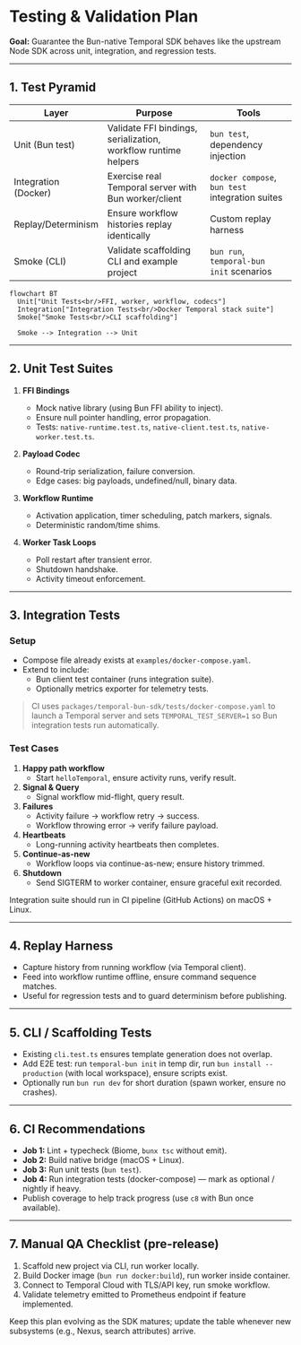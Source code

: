 # Testing & Validation Plan

**Goal:** Guarantee the Bun-native Temporal SDK behaves like the upstream Node SDK across unit, integration, and regression tests.

---

## 1. Test Pyramid

| Layer | Purpose | Tools |
|-------|---------|-------|
| Unit (Bun test) | Validate FFI bindings, serialization, workflow runtime helpers | `bun test`, dependency injection |
| Integration (Docker) | Exercise real Temporal server with Bun worker/client | `docker compose`, `bun test` integration suites |
| Replay/Determinism | Ensure workflow histories replay identically | Custom replay harness |
| Smoke (CLI) | Validate scaffolding CLI and example project | `bun run`, `temporal-bun init` scenarios |

```mermaid
flowchart BT
  Unit["Unit Tests<br/>FFI, worker, workflow, codecs"]
  Integration["Integration Tests<br/>Docker Temporal stack suite"]
  Smoke["Smoke Tests<br/>CLI scaffolding"]

  Smoke --> Integration --> Unit
```

---

## 2. Unit Test Suites

1. **FFI Bindings**
   - Mock native library (using Bun FFI ability to inject).
   - Ensure null pointer handling, error propagation.
   - Tests: `native-runtime.test.ts`, `native-client.test.ts`, `native-worker.test.ts`.

2. **Payload Codec**
   - Round-trip serialization, failure conversion.
   - Edge cases: big payloads, undefined/null, binary data.

3. **Workflow Runtime**
   - Activation application, timer scheduling, patch markers, signals.
   - Deterministic random/time shims.

4. **Worker Task Loops**
   - Poll restart after transient error.
   - Shutdown handshake.
   - Activity timeout enforcement.

---

## 3. Integration Tests

### Setup
- Compose file already exists at `examples/docker-compose.yaml`.
- Extend to include:
  - Bun client test container (runs integration suite).
  - Optionally metrics exporter for telemetry tests.

> CI uses `packages/temporal-bun-sdk/tests/docker-compose.yaml` to launch a Temporal server and sets `TEMPORAL_TEST_SERVER=1` so Bun integration tests run automatically.

### Test Cases
1. **Happy path workflow**
   - Start `helloTemporal`, ensure activity runs, verify result.
2. **Signal & Query**
   - Signal workflow mid-flight, query result.
3. **Failures**
   - Activity failure -> workflow retry -> success.
   - Workflow throwing error -> verify failure payload.
4. **Heartbeats**
   - Long-running activity heartbeats then completes.
5. **Continue-as-new**
   - Workflow loops via continue-as-new; ensure history trimmed.
6. **Shutdown**
   - Send SIGTERM to worker container, ensure graceful exit recorded.

Integration suite should run in CI pipeline (GitHub Actions) on macOS + Linux.

---

## 4. Replay Harness

- Capture history from running workflow (via Temporal client).
- Feed into workflow runtime offline, ensure command sequence matches.
- Useful for regression tests and to guard determinism before publishing.

---

## 5. CLI / Scaffolding Tests

- Existing `cli.test.ts` ensures template generation does not overlap.
- Add E2E test: run `temporal-bun init` in temp dir, run `bun install --production` (with local workspace), ensure scripts exist.
- Optionally run `bun run dev` for short duration (spawn worker, ensure no crashes).

---

## 6. CI Recommendations

- **Job 1:** Lint + typecheck (Biome, `bunx tsc` without emit).
- **Job 2:** Build native bridge (macOS + Linux).
- **Job 3:** Run unit tests (`bun test`).
- **Job 4:** Run integration tests (docker-compose) — mark as optional / nightly if heavy.
- Publish coverage to help track progress (use `c8` with Bun once available).

---

## 7. Manual QA Checklist (pre-release)

1. Scaffold new project via CLI, run worker locally.
2. Build Docker image (`bun run docker:build`), run worker inside container.
3. Connect to Temporal Cloud with TLS/API key, run smoke workflow.
4. Validate telemetry emitted to Prometheus endpoint if feature implemented.

Keep this plan evolving as the SDK matures; update the table whenever new subsystems (e.g., Nexus, search attributes) arrive.
